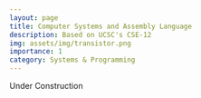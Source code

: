 ```yaml
---  
layout: page  
title: Computer Systems and Assembly Language   
description: Based on UCSC's CSE-12  
img: assets/img/transistor.png  
importance: 1  
category: Systems & Programming  
---  
```

  
Under Construction

<insert image for under construct>

